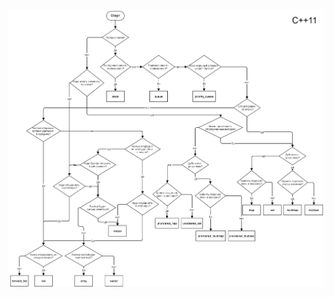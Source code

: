 ![STL_container_choice](https://github.com/nikolaAV/Storehouse-Of-Knowledge/blob/master/cheat_sheets/STL_container_choice.png)
